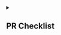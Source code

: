 <details>
<summary><h2> PR Checklist </h2></summary>
<p>Before submitting your pull request, please ensure you have met the following criteria. This helps us maintain quality and efficiency in our review process.</p>

<h3>PR Title And Classification</h3>
<p><strong>I understand that</strong> only specific types of PRs will be reviewed. My PR title is prefixed appropriately to indicate the type of change, using one of the following:</p>
<ul>
    <li><code>[Doc]</code> for documentation fixes.</li>
    <li><code>[Bugfix]</code> for bug fixes.</li>
    <li><code>[CI/Build]</code> for build or continuous integration improvements.</li>
    <li><code>[Model]</code> for adding a new model or improving an existing model. Model name should appear in the title.</li>
    <li><code>[Kernel]</code> for changes affecting computation kernels.</li>
    <li><code>[Hardware][Vendor]</code> for hardware-specific changes. Vendor name should appear in the prefix, e.g., <code>[Hardware][AMD]</code>.</li>
    <li><code>[Misc]</code> for PRs that do not fit the above categories. Please use this sparingly.</li>
</ul>
<p><strong>Note:</strong> If my PR spans more than one category, I will include all relevant prefixes.</p>

<h3>Coding Standards</h3>
<p><strong>I understand that</strong> I must run <code>./format.sh</code> <strong>before submitting the PR and after any new commits</strong> to ensure compliance with linter checks. PRs failing to meet linter standards will not be reviewed or merged.</p>

<h3>Code Quality</h3>
<p><strong>I understand that</strong> my code must be well-commented and include sufficient tests, ensuring future contributors can easily understand and modify the codebase.</p>

<h3>Documentation for User-Facing Changes</h3>
<p><strong>I understand that</strong> if my PR introduces user-facing changes, it must be accompanied by relevant documentation to help users understand and utilize the new features or changes.</p>

<p>Thank you for your contribution!</p>

</details>
